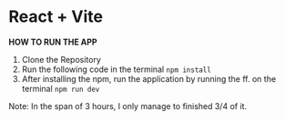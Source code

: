# React + Vite

**HOW TO RUN THE APP**
1. Clone the Repository
2. Run the following code in the terminal
   `npm install`
3. After installing the npm, run the application by running the ff. on the terminal
   `npm run dev`

Note: In the span of 3 hours, I only manage to finished 3/4 of it.
